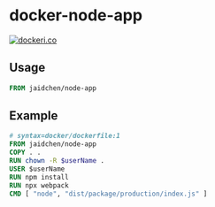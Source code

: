 # docker-node-app

[![dockeri.co](https://dockeri.co/image/jaidchen/node-app)](https://hub.docker.com/r/jaidchen/node-app)

## Usage

```Dockerfile
FROM jaidchen/node-app
```

## Example
```Dockerfile
# syntax=docker/dockerfile:1
FROM jaidchen/node-app
COPY . .
RUN chown -R $userName .
USER $userName
RUN npm install
RUN npx webpack
CMD [ "node", "dist/package/production/index.js" ]
```